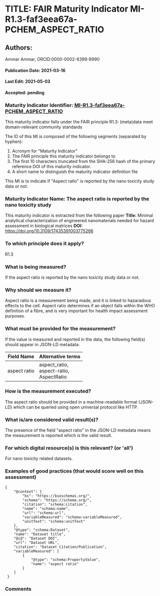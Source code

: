 # TITLE: FAIR Maturity Indicator MI-R1.3-faf3eea67a-PCHEM_ASPECT_RATIO

## Authors: 
Ammar Ammar, ORCID:0000-0002-8399-8990

#### Publication Date: 2021-03-16
#### Last Edit: 2021-05-03
#### Accepted: pending

### Maturity Indicator Identifier: [MI-R1.3-faf3eea67a-PCHEM_ASPECT_RATIO](https://w3id.org/fair/maturity_indicator/terms/Gen2/MI-R1.3-faf3eea67a-PCHEM_ASPECT_RATIO)

This maturity indicator falls under the FAIR principle R1.3:
(meta)data meet domain-relevant community standards

The ID of this MI is composed of the following segments (separated by hyphen):
1. Acronym for "Maturity Indicator"
1. The FAIR principle this maturity indicator belongs to
1. The first 10 characters truncated from the SHA-256 hash of the primary reference DOI of this maturity indicator.
1. A short name to distinguish the maturity indicator definition file

This MI is to indicate if "Aspect ratio" is reported by the nano toxicity study data or not.

### Maturity Indicator Name:  The aspect ratio is reported by the nano toxicity study

This maturity indicator is extracted from the following paper 
**Title:** Minimal analytical characterization of engineered nanomaterials needed for hazard assessment in biological matrices
**DOI:** https://doi.org/10.3109/17435391003775266

### To which principle does it apply?  
R1.3

### What is being measured?
If the aspect ratio is reported by the nano toxicity study data or not.

### Why should we measure it?
Aspect ratio is a measurement being made,
and it is linked to hazaradous effects to the cell. Aspect ratio determines if an object falls within the WHO
definition of a fibre, and is very important for health impact assessment purposes.

### What must be provided for the measurement?
If the value is measured and reported in the data, the following field(s) should appear in JSON-LD metadata: 

| Field Name         | Alternative terms                              |
| ------------------ | ---------------------------------------------- |
| aspect ratio       | aspect_ratio,<br>aspect-ratio,<br>AspectRatio  |

### How is the measurement executed?
The aspect ratio should be provided in a machine-readable format (JSON-LD) which can be queried using open universal protocol like HTTP.

### What is/are considered valid result(s)?
The presence of the field "aspect ratio" in the JSON-LD metadata means the measurement is reported which is the valid result.

### For which digital resource(s) is this relevant? (or 'all')
For nano toxicity related datasets.  

### Examples of good practices (that would score well on this assessment)
```{json}
{
 	"@context": {
 		"bs": "https://bioschemas.org/",
 		"schema": "https://schema.org/",
 		"citation": "schema:citation",
 		"name": "schema:name",
 		"url": "schema:url",
 		"variableMeasured": "schema:variableMeasured",
 		"unitText": "schema:unitText"
 	},
 	"@type": "schema:Dataset",
 	"name": "Dataset title",
 	"@id": "Dataset DOI",
 	"url": "Dataset URL",
 	"citation": "Dataset Citation/Publication",
 	"variableMeasured": [
 		{
 			"@type": "schema:PropertyValue",
 			"name": "aspect ratio"
 		}
 	]
 }
```

### Comments

